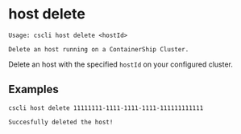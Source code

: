 # host delete

```
Usage: cscli host delete <hostId>

Delete an host running on a ContainerShip Cluster.

```

Delete an host with the specified `hostId` on your configured cluster. 

## Examples

```
cscli host delete 11111111-1111-1111-1111-111111111111

Succesfully deleted the host!
```

## 



